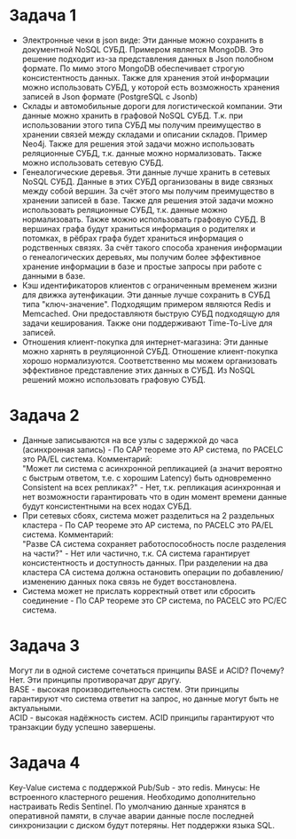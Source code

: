# Задача 1
* Электронные чеки в json виде: Эти данные можно сохранить в документной NoSQL СУБД. Примером является MongoDB. Это решение подходит из-за представления данных в Json полобном формате. По мимо этого MongoDB обеспечивает строгую консистентность данных. Также для хранения этой информации можно использовать СУБД, у которой есть возможность хранения записей в Json формате (PostgreSQL c Jsonb)
* Склады и автомобильные дороги для логистической компании. Эти данные можно хранить в графовой NoSQL СУБД. Т.к. при использовании этого типа СУБД мы получим преимущество в хранении связей между складами и описании складов. Пример Neo4j. Также для решения этой задачи можно использовать реляционные СУБД, т.к. данные можно нормализовать. Также можно использовать сетевую СУБД.
* Генеалогические деревья. Эти данные лучше хранить в сетевых NoSQL СУБД. Данные в этих СУБД организованы в виде связных между собой вершин. За счёт этого мы получим преимущество в хранении записей в базе. Также для решения этой задачи можно использовать реляционные СУБД, т.к. данные можно нормализовать. Также можно использовать графовую СУБД. В вершинах графа будут храниться информация о родителях и потомках, в рёбрах графа будет храниться информация о родственных связях. За счёт такого способа хранения информации о генеалогических деревьях, мы получим более эффективное хранение информации в базе и простые запросы при работе с данными в базе.
* Кэш идентификаторов клиентов с ограниченным временем жизни для движка аутенфикации. Эти данные лучше сохранить в СУБД типа "ключ-значение". Подходящим примером являются Redis и Memcached. Они предоставляютя быструю СУБД подходящую для задачи кеширования. Также они поддерживают Time-To-Live для записей.
* Отношения клиент-покупка для интернет-магазина: Эти данные можно харнять в реуляционной СУБД. Отношение клиент-покупка хорошо нормализуются. Соответственно мы можем организовать эффективное представление этих данных в СУБД. Из NoSQL решений можно использовать графовую СУБД.

# Задача 2
* Данные записываются на все узлы с задержкой до часа (асинхронная запись) - По CAP теореме это AP система, по PACELC это PA/EL система.
Комментарий:  
"Может ли система с асинхронной репликацией (а значит вероятно с быстрым ответом, т.е. с хорошим Latency) быть одновременно Consistent на всех репликах?" - Нет, т.к. репликация асинхронная и нет возможности гарантировать что в один момент времени данные будут консистентными на всех нодах СУБД.
* При сетевых сбоях, система может разделиться на 2 раздельных кластера - По CAP теореме это AP система, по PACELC это PA/EL система.
Комментарий:   
"Разве CA система сохраняет работоспособность после разделения на части?" - Нет или частично, т.к. CA система гарантирует консистентность и доступность данных. При разделении на два кластера CA система должна остановить операции по добавлению/изменению данных пока связь не будет восстановлена.
* Система может не прислать корректный ответ или сбросить соединение - По CAP теореме это CP система, по PACELC это PC/EC система.

# Задача 3
Могут ли в одной системе сочетаться принципы BASE и ACID? Почему?  
Нет. Эти принципы противорачат друг другу.  
BASE - высокая производительность систем. Эти принципы гарантируют что система ответит на запрос, но данные могут быть не актуальными.  
ACID - высокая надёжность систем. ACID принципы гарантируют что транзакции буду успешно завершены.  

# Задача 4
Key-Value система с поддержкой Pub/Sub - это redis.
Минусы:
Не встроенного кластерного решения. Необходимо дополнительно настраивать Redis Sentinel.
По умолчанию данные хранятся в оперативной памяти, в случае аварии данные после последней синхронизации с диском будут потеряны.
Нет поддержки языка SQL.
